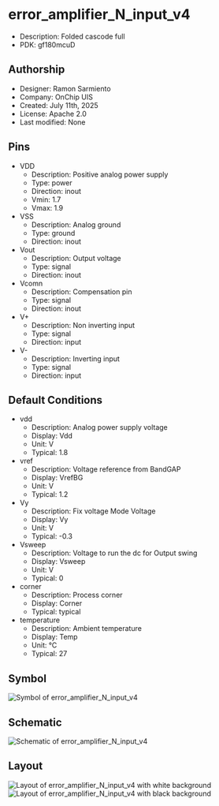 # error_amplifier_N_input_v4

- Description: Folded cascode full
- PDK: gf180mcuD

## Authorship

- Designer: Ramon Sarmiento
- Company: OnChip UIS
- Created: July 11th, 2025
- License: Apache 2.0
- Last modified: None

## Pins

- VDD
  + Description: Positive analog power supply
  + Type: power
  + Direction: inout
  + Vmin: 1.7
  + Vmax: 1.9
- VSS
  + Description: Analog ground
  + Type: ground
  + Direction: inout
- Vout
  + Description: Output voltage
  + Type: signal
  + Direction: inout
- Vcomn
  + Description: Compensation pin
  + Type: signal
  + Direction: inout
- V+
  + Description: Non inverting input
  + Type: signal
  + Direction: input
- V-
  + Description: Inverting input
  + Type: signal
  + Direction: input

## Default Conditions

- vdd
  + Description: Analog power supply voltage
  + Display: Vdd
  + Unit: V
  + Typical: 1.8
- vref
  + Description: Voltage reference from BandGAP
  + Display: VrefBG
  + Unit: V
  + Typical: 1.2
- Vy
  + Description: Fix voltage Mode Voltage
  + Display: Vy
  + Unit: V
  + Typical: -0.3
- Vsweep
  + Description: Voltage to run the dc for Output swing
  + Display: Vsweep
  + Unit: V
  + Typical: 0
- corner
  + Description: Process corner
  + Display: Corner
  + Typical: typical
- temperature
  + Description: Ambient temperature
  + Display: Temp
  + Unit: °C
  + Typical: 27

## Symbol

![Symbol of error_amplifier_N_input_v4](error_amplifier_N_input_v4_symbol.svg)

## Schematic

![Schematic of error_amplifier_N_input_v4](error_amplifier_N_input_v4_schematic.svg)

## Layout

![Layout of error_amplifier_N_input_v4 with white background](error_amplifier_N_input_v4_w.png)
![Layout of error_amplifier_N_input_v4 with black background](error_amplifier_N_input_v4_b.png)
